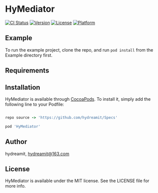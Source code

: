 # HyMediator

[![CI Status](https://img.shields.io/travis/hydreamit/HyMediator.svg?style=flat)](https://travis-ci.org/hydreamit/HyMediator)
[![Version](https://img.shields.io/cocoapods/v/HyMediator.svg?style=flat)](https://cocoapods.org/pods/HyMediator)
[![License](https://img.shields.io/cocoapods/l/HyMediator.svg?style=flat)](https://cocoapods.org/pods/HyMediator)
[![Platform](https://img.shields.io/cocoapods/p/HyMediator.svg?style=flat)](https://cocoapods.org/pods/HyMediator)

## Example

To run the example project, clone the repo, and run `pod install` from the Example directory first.

## Requirements

## Installation

HyMediator is available through [CocoaPods](https://cocoapods.org). To install
it, simply add the following line to your Podfile:

```ruby

repo source -> 'https://github.com/hydreamit/Specs'

pod 'HyMediator'
```

## Author

hydreamit, hydreamit@163.com

## License

HyMediator is available under the MIT license. See the LICENSE file for more info.
